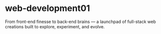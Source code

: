 # web-development01
From front-end finesse to back-end brains — a launchpad of full-stack web creations built to explore, experiment, and evolve.
